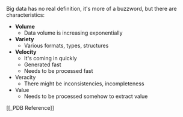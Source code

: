 Big data has no real definition, it's more of a buzzword, but there are characteristics:
- **Volume**
	- Data volume is increasing exponentially
- **Variety**
	- Various formats, types, structures
- **Velocity**
	- It's coming in quickly
	- Generated fast
	- Needs to be processed fast
- Veracity
	- There might be inconsistencies, incompleteness
- Value
	- Needs to be processed somehow to extract value

[[_PDB Reference]]